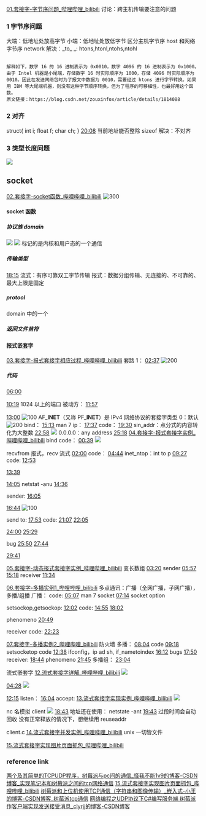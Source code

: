 [01.套接字-字节序问题_哔哩哔哩_bilibili](https://www.bilibili.com/video/BV1yJ411S7r6?p=127&vd_source=f8bf73f9a2b495eaf6f8446fa6016bc7)
讨论：跨主机传输要注意的问题
### 1 字节序问题
大端：低地址处放高字节
小端：低地址处放低字节
区分主机字节序 host 和网络字节序 network
解决：\_to\_  \_: htons,htonl,ntohs,ntohl
```ad-note

解释如下，数字 16 的 16 进制表示为 0x0010，数字 4096 的 16 进制表示为 0x1000。 由于 Intel 机器是小尾端，存储数字 16 时实际顺序为 1000，存储 4096 时实际顺序为 0010。因此在发送网络包时为了报文中数据为 0010，需要经过 htons 进行字节转换。如果用 IBM 等大尾端机器，则没有这种字节顺序转换，但为了程序的可移植性，也最好用这个函数。
原文链接：https://blog.csdn.net/zouxinfox/article/details/1814088
```

### 2 对齐
struct{
	int i;
	float f;
	char ch;
}
[20:08](https://www.bilibili.com/video/BV1yJ411S7r6?p=127&vd_source=f8bf73f9a2b495eaf6f8446fa6016bc7#t=1208.327715)
当前地址能否整除 sizeof
解决：不对齐
### 3 类型长度问题
![](https://raw.githubusercontent.com/acdefg/cdn/main/obsidian/20221219120558.png)
## socket
[02.套接字-socket函数_哔哩哔哩_bilibili](https://www.bilibili.com/video/BV1yJ411S7r6?p=128&vd_source=f8bf73f9a2b495eaf6f8446fa6016bc7)
![300](https://raw.githubusercontent.com/acdefg/cdn/main/obsidian/20221219121243.png)
#### socket 函数
##### 协议族 domain
![](https://raw.githubusercontent.com/acdefg/cdn/main/obsidian/20221219121552.png)
![](https://raw.githubusercontent.com/acdefg/cdn/main/obsidian/20221219121552.png)
标记的是内核和用户态的一个通信

##### 传输类型
[18:15](https://www.bilibili.com/video/BV1yJ411S7r6?p=128&vd_source=f8bf73f9a2b495eaf6f8446fa6016bc7#t=1095.711557)
流式：有序可靠双工字节传输
报式：数据分组传输、无连接的、不可靠的、最大上限是固定

##### protool
domain 中的一个

##### 返回文件苗符

#### 报式嵌套字
[03.套接字-报式套接字相应过程_哔哩哔哩_bilibili](https://www.bilibili.com/video/BV1yJ411S7r6?p=129&vd_source=f8bf73f9a2b495eaf6f8446fa6016bc7)
套路 1：
[02:37](https://www.bilibili.com/video/BV1yJ411S7r6?p=129&vd_source=f8bf73f9a2b495eaf6f8446fa6016bc7#t=157.780979)
![200](https://raw.githubusercontent.com/acdefg/cdn/main/obsidian/20221219143503.png)
##### 代码
[06:00](https://www.bilibili.com/video/BV1yJ411S7r6?p=129&vd_source=f8bf73f9a2b495eaf6f8446fa6016bc7#t=360.092404)

[10:19](https://www.bilibili.com/video/BV1yJ411S7r6?p=129&vd_source=f8bf73f9a2b495eaf6f8446fa6016bc7#t=619.293297)
1024 以上的端口
被动方：
[11:57](https://www.bilibili.com/video/BV1yJ411S7r6?p=129&vd_source=f8bf73f9a2b495eaf6f8446fa6016bc7#t=717.070315)

[13:00](https://www.bilibili.com/video/BV1yJ411S7r6?p=129&vd_source=f8bf73f9a2b495eaf6f8446fa6016bc7#t=780.55317)
![100](https://raw.githubusercontent.com/acdefg/cdn/main/obsidian/20221219144212.png)
AF_**INET**（又称 PF_**INET**）是 IPv4 网络协议的套接字类型
0：默认
![200](https://raw.githubusercontent.com/acdefg/cdn/main/obsidian/20221219144437.png)
bind：
[15:13](https://www.bilibili.com/video/BV1yJ411S7r6?p=129&vd_source=f8bf73f9a2b495eaf6f8446fa6016bc7#t=913.213163)
man 7 ip：
[17:37](https://www.bilibili.com/video/BV1yJ411S7r6?p=129&vd_source=f8bf73f9a2b495eaf6f8446fa6016bc7#t=1057.120534)
code：
[19:30](https://www.bilibili.com/video/BV1yJ411S7r6?p=129&vd_source=f8bf73f9a2b495eaf6f8446fa6016bc7#t=1170.394879)
sin_addr：点分式的内容转化为大整数
[22:58](https://www.bilibili.com/video/BV1yJ411S7r6?p=129&vd_source=f8bf73f9a2b495eaf6f8446fa6016bc7#t=1378.023747)
![](https://raw.githubusercontent.com/acdefg/cdn/main/obsidian/20221219145842.png)
0.0.0.0：any address
[25:18](https://www.bilibili.com/video/BV1yJ411S7r6?p=129&vd_source=f8bf73f9a2b495eaf6f8446fa6016bc7#t=1518.675878)
[04.套接字-报式套接字实例_哔哩哔哩_bilibili](https://www.bilibili.com/video/BV1yJ411S7r6?p=130&vd_source=f8bf73f9a2b495eaf6f8446fa6016bc7)
bind code：
[00:39](https://www.bilibili.com/video/BV1yJ411S7r6?p=130&vd_source=f8bf73f9a2b495eaf6f8446fa6016bc7#t=39.691269)
![](https://raw.githubusercontent.com/acdefg/cdn/main/obsidian/202212192112463.png)

recvfrom 报式，recv 流式
[02:00](https://www.bilibili.com/video/BV1yJ411S7r6?p=130&vd_source=f8bf73f9a2b495eaf6f8446fa6016bc7#t=120.641185)
code：
[04:44](https://www.bilibili.com/video/BV1yJ411S7r6?p=130&vd_source=f8bf73f9a2b495eaf6f8446fa6016bc7#t=284.719147)
inet_ntop：int to p
[09:27](https://www.bilibili.com/video/BV1yJ411S7r6?p=130&vd_source=f8bf73f9a2b495eaf6f8446fa6016bc7#t=567.574093)
code:
[12:53](https://www.bilibili.com/video/BV1yJ411S7r6?p=130&vd_source=f8bf73f9a2b495eaf6f8446fa6016bc7#t=773.136803)

[13:39](https://www.bilibili.com/video/BV1yJ411S7r6?p=130&vd_source=f8bf73f9a2b495eaf6f8446fa6016bc7#t=819.703748)

[14:05](https://www.bilibili.com/video/BV1yJ411S7r6?p=130&vd_source=f8bf73f9a2b495eaf6f8446fa6016bc7#t=845.038481)
netstat -anu
[14:36](https://www.bilibili.com/video/BV1yJ411S7r6?p=130&vd_source=f8bf73f9a2b495eaf6f8446fa6016bc7#t=876.376754)

sender:
[16:05](https://www.bilibili.com/video/BV1yJ411S7r6?p=130&vd_source=f8bf73f9a2b495eaf6f8446fa6016bc7#t=965.171723)

[16:44](https://www.bilibili.com/video/BV1yJ411S7r6?p=130&vd_source=f8bf73f9a2b495eaf6f8446fa6016bc7#t=1004.051567)
![100](https://raw.githubusercontent.com/acdefg/cdn/main/obsidian/20221219152130.png)

send to:
[17:53](https://www.bilibili.com/video/BV1yJ411S7r6?p=130&vd_source=f8bf73f9a2b495eaf6f8446fa6016bc7#t=1073.096463)
code:
[21:07](https://www.bilibili.com/video/BV1yJ411S7r6?p=130&vd_source=f8bf73f9a2b495eaf6f8446fa6016bc7#t=1267.65127)
[22:05](https://www.bilibili.com/video/BV1yJ411S7r6?p=130&vd_source=f8bf73f9a2b495eaf6f8446fa6016bc7#t=1325.624664)

[24:00](https://www.bilibili.com/video/BV1yJ411S7r6?p=130&vd_source=f8bf73f9a2b495eaf6f8446fa6016bc7#t=1440.404608)
[25:29](https://www.bilibili.com/video/BV1yJ411S7r6?p=130&vd_source=f8bf73f9a2b495eaf6f8446fa6016bc7#t=1529.85408)

bug
[25:50](https://www.bilibili.com/video/BV1yJ411S7r6?p=130&vd_source=f8bf73f9a2b495eaf6f8446fa6016bc7#t=1550.2303)
[27:44](https://www.bilibili.com/video/BV1yJ411S7r6?p=130&vd_source=f8bf73f9a2b495eaf6f8446fa6016bc7#t=1664.766653)

[29:41](https://www.bilibili.com/video/BV1yJ411S7r6?p=130&vd_source=f8bf73f9a2b495eaf6f8446fa6016bc7#t=1781.836432)

[05.套接字-动态报式套接字实例_哔哩哔哩_bilibili](https://www.bilibili.com/video/BV1yJ411S7r6?p=131&vd_source=f8bf73f9a2b495eaf6f8446fa6016bc7)
变长数组
[03:20](https://www.bilibili.com/video/BV1yJ411S7r6?p=131&vd_source=f8bf73f9a2b495eaf6f8446fa6016bc7#t=200.898168)
sender
[05:57](https://www.bilibili.com/video/BV1yJ411S7r6?p=131&vd_source=f8bf73f9a2b495eaf6f8446fa6016bc7#t=357.250988)
[15:18](https://www.bilibili.com/video/BV1yJ411S7r6?p=131&vd_source=f8bf73f9a2b495eaf6f8446fa6016bc7#t=918.642441)
receiver
[11:34](https://www.bilibili.com/video/BV1yJ411S7r6?p=131&vd_source=f8bf73f9a2b495eaf6f8446fa6016bc7#t=694.041279)

[06.套接字-多播实例1_哔哩哔哩_bilibili](https://www.bilibili.com/video/BV1yJ411S7r6?p=132&vd_source=f8bf73f9a2b495eaf6f8446fa6016bc7)
多点通讯：广播（全网广播，子网广播），多播/组播
广播：
code:
[05:07](https://www.bilibili.com/video/BV1yJ411S7r6?p=132&vd_source=f8bf73f9a2b495eaf6f8446fa6016bc7#t=307.288932)
man 7 socket
[07:14](https://www.bilibili.com/video/BV1yJ411S7r6?p=132&vd_source=f8bf73f9a2b495eaf6f8446fa6016bc7#t=434.375716)
socket option

setsockop,getsockop:
[12:02](https://www.bilibili.com/video/BV1yJ411S7r6?p=132&vd_source=f8bf73f9a2b495eaf6f8446fa6016bc7#t=722.006624)
code:
[14:55](https://www.bilibili.com/video/BV1yJ411S7r6?p=132&vd_source=f8bf73f9a2b495eaf6f8446fa6016bc7#t=895.215316)
[18:02](https://www.bilibili.com/video/BV1yJ411S7r6?p=132&vd_source=f8bf73f9a2b495eaf6f8446fa6016bc7#t=1082.142452)

phenomeno
[20:49](https://www.bilibili.com/video/BV1yJ411S7r6?p=132&vd_source=f8bf73f9a2b495eaf6f8446fa6016bc7#t=1249.202385)

receiver code:
[22:23](https://www.bilibili.com/video/BV1yJ411S7r6?p=132&vd_source=f8bf73f9a2b495eaf6f8446fa6016bc7#t=1343.029424)

[07.套接字-多播实例2_哔哩哔哩_bilibili](https://www.bilibili.com/video/BV1yJ411S7r6?p=133)
防火墙
多播：
[08:04](https://www.bilibili.com/video/BV1yJ411S7r6?p=133#t=484.031759)
code
[09:18](https://www.bilibili.com/video/BV1yJ411S7r6?p=133#t=558.2049)
setsocketop code
[12:38](https://www.bilibili.com/video/BV1yJ411S7r6?p=133#t=758.469491)
ifconfig，ip ad sh, if_nametoindex
[16:12](https://www.bilibili.com/video/BV1yJ411S7r6?p=133#t=972.605186)
bugs
[17:50](https://www.bilibili.com/video/BV1yJ411S7r6?p=133#t=1070.620953)
receiver:
[18:44](https://www.bilibili.com/video/BV1yJ411S7r6?p=133#t=1124.872265)
phenomeno
[21:45](https://www.bilibili.com/video/BV1yJ411S7r6?p=133#t=1305.021726)
多播组：
[23:04](https://www.bilibili.com/video/BV1yJ411S7r6?p=133#t=1384.320773)

流式嵌套字
[12.流式套接字详解_哔哩哔哩_bilibili](https://www.bilibili.com/video/BV1yJ411S7r6?p=138&vd_source=f8bf73f9a2b495eaf6f8446fa6016bc7)
![](https://raw.githubusercontent.com/acdefg/cdn/main/obsidian/202212192046411.png)

[04:28](https://www.bilibili.com/video/BV1yJ411S7r6?p=138&vd_source=f8bf73f9a2b495eaf6f8446fa6016bc7#t=268.207775)
![](https://raw.githubusercontent.com/acdefg/cdn/main/obsidian/202212192053043.png)

[12:15](https://www.bilibili.com/video/BV1yJ411S7r6?p=138&vd_source=f8bf73f9a2b495eaf6f8446fa6016bc7#t=735.945682)
listen：
[16:04](https://www.bilibili.com/video/BV1yJ411S7r6?p=138&vd_source=f8bf73f9a2b495eaf6f8446fa6016bc7#t=964.926669)
accept:
[13.流式套接字实现实例_哔哩哔哩_bilibili](https://www.bilibili.com/video/BV1yJ411S7r6?p=139&vd_source=f8bf73f9a2b495eaf6f8446fa6016bc7)
![](https://raw.githubusercontent.com/acdefg/cdn/main/obsidian/202212192111917.png)

nc 名模拟 client
![](https://raw.githubusercontent.com/acdefg/cdn/main/obsidian/202212192219235.png)
[18:43](https://www.bilibili.com/video/BV1yJ411S7r6?p=139&vd_source=f8bf73f9a2b495eaf6f8446fa6016bc7#t=1123.773251)
地址还在使用：
netstate -ant
[19:43](https://www.bilibili.com/video/BV1yJ411S7r6?p=139&vd_source=f8bf73f9a2b495eaf6f8446fa6016bc7#t=1183.12822)
过段时间会自动回收
没有正常释放的情况下，想继续用 reuseaddr

client.c
[14.流式套接字并发实例_哔哩哔哩_bilibili](https://www.bilibili.com/video/BV1yJ411S7r6?p=140&vd_source=f8bf73f9a2b495eaf6f8446fa6016bc7)
unix 一切皆文件

[15.流式套接字实现图片页面抓包_哔哩哔哩_bilibili](https://www.bilibili.com/video/BV1yJ411S7r6?p=141&vd_source=f8bf73f9a2b495eaf6f8446fa6016bc7)
### reference link
[两个及其简单的TCPUDP程序，树莓派与pc间的通信_怪我不能1v9的博客-CSDN博客_实现笔记本和树莓派之间的tcp网络通信](https://blog.csdn.net/qq_40993036/article/details/111810975?spm=1001.2101.3001.6661.1&utm_medium=distribute.pc_relevant_t0.none-task-blog-2%7Edefault%7EBlogCommendFromBaidu%7ERate-1-111810975-blog-105521375.pc_relevant_3mothn_strategy_and_data_recovery&depth_1-utm_source=distribute.pc_relevant_t0.none-task-blog-2%7Edefault%7EBlogCommendFromBaidu%7ERate-1-111810975-blog-105521375.pc_relevant_3mothn_strategy_and_data_recovery&utm_relevant_index=1)
[15.流式套接字实现图片页面抓包_哔哩哔哩_bilibili](https://www.bilibili.com/video/BV1yJ411S7r6?p=141&spm_id_from=pageDriver&vd_source=f8bf73f9a2b495eaf6f8446fa6016bc7)
[树莓派和上位机使用TCP通信（字符串和图像传输）_嵌入式-小王的博客-CSDN博客_树莓派tcp通信](https://blog.csdn.net/Wangguang_/article/details/111658412)
[网络编程之UDP协议下C#编写服务端 树莓派作客户端实现发送接受消息_clyrjj的博客-CSDN博客](https://blog.csdn.net/clyrjj/article/details/109408261)